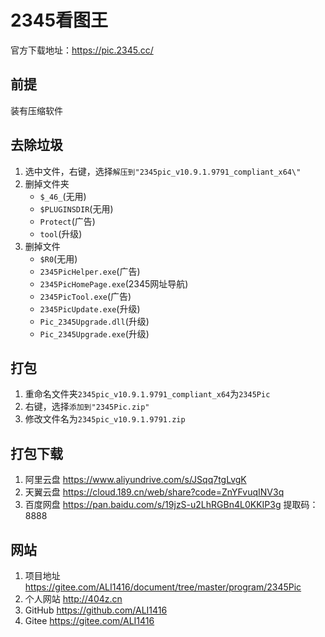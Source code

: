 # 2345看图王

官方下载地址：<https://pic.2345.cc/>

## 前提

装有压缩软件

## 去除垃圾

1. 选中文件，右键，选择`解压到"2345pic_v10.9.1.9791_compliant_x64\"`
2. 删掉文件夹
   - `$_46_`(无用)
   - `$PLUGINSDIR`(无用)
   - `Protect`(广告)
   - `tool`(升级)
3. 删掉文件
   - `$R0`(无用)
   - `2345PicHelper.exe`(广告)
   - `2345PicHomePage.exe`(2345网址导航)
   - `2345PicTool.exe`(广告)
   - `2345PicUpdate.exe`(升级)
   - `Pic_2345Upgrade.dll`(升级)
   - `Pic_2345Upgrade.exe`(升级)

## 打包

1. 重命名文件夹`2345pic_v10.9.1.9791_compliant_x64`为`2345Pic`
2. 右键，选择`添加到"2345Pic.zip"`
3. 修改文件名为`2345pic_v10.9.1.9791.zip`

## 打包下载

1. 阿里云盘 <https://www.aliyundrive.com/s/JSqq7tgLvgK>
2. 天翼云盘 <https://cloud.189.cn/web/share?code=ZnYFvuqINV3q>
3. 百度网盘 <https://pan.baidu.com/s/19jzS-u2LhRGBn4L0KKIP3g> 提取码：8888

## 网站

1. 项目地址 <https://gitee.com/ALI1416/document/tree/master/program/2345Pic>
2. 个人网站 <http://404z.cn>
3. GitHub <https://github.com/ALI1416>
4. Gitee <https://gitee.com/ALI1416>

